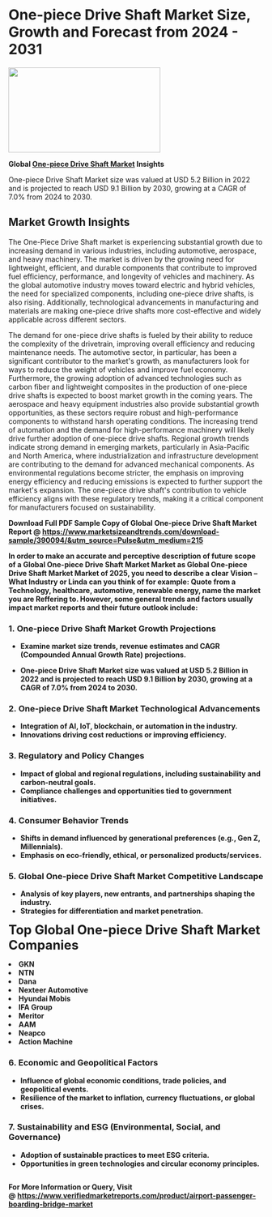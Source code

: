 <H1>One-piece Drive Shaft Market Size, Growth and Forecast from 2024 - 2031</H1><img class="aligncenter size-medium wp-image-584254" src="https://thirdeyenews.in/wp-content/uploads/2024/09/Global-Market-Research-300x168.jpeg" alt="" width="300" height="168" /><p><strong>Global&nbsp;<a href="https://www.marketsizeandtrends.com/download-sample/390094/&amp;utm_source=Pulse&amp;utm_medium=215">One-piece Drive Shaft Market</a> Insights</strong></p><p>One-piece Drive Shaft Market size was valued at USD 5.2 Billion in 2022 and is projected to reach USD 9.1 Billion by 2030, growing at a CAGR of 7.0% from 2024 to 2030.</p><p><h2>Market Growth Insights</h2> <p>The One-Piece Drive Shaft market is experiencing substantial growth due to increasing demand in various industries, including automotive, aerospace, and heavy machinery. The market is driven by the growing need for lightweight, efficient, and durable components that contribute to improved fuel efficiency, performance, and longevity of vehicles and machinery. As the global automotive industry moves toward electric and hybrid vehicles, the need for specialized components, including one-piece drive shafts, is also rising. Additionally, technological advancements in manufacturing and materials are making one-piece drive shafts more cost-effective and widely applicable across different sectors.</p> <p><strong></strong></p> <p>The demand for one-piece drive shafts is fueled by their ability to reduce the complexity of the drivetrain, improving overall efficiency and reducing maintenance needs. The automotive sector, in particular, has been a significant contributor to the market's growth, as manufacturers look for ways to reduce the weight of vehicles and improve fuel economy. Furthermore, the growing adoption of advanced technologies such as carbon fiber and lightweight composites in the production of one-piece drive shafts is expected to boost market growth in the coming years. The aerospace and heavy equipment industries also provide substantial growth opportunities, as these sectors require robust and high-performance components to withstand harsh operating conditions. The increasing trend of automation and the demand for high-performance machinery will likely drive further adoption of one-piece drive shafts. Regional growth trends indicate strong demand in emerging markets, particularly in Asia-Pacific and North America, where industrialization and infrastructure development are contributing to the demand for advanced mechanical components. As environmental regulations become stricter, the emphasis on improving energy efficiency and reducing emissions is expected to further support the market's expansion. The one-piece drive shaft's contribution to vehicle efficiency aligns with these regulatory trends, making it a critical component for manufacturers focused on sustainability. <p><strong></p><p><span class=""><strong>Download Full PDF Sample Copy of Global One-piece Drive Shaft Market Report</strong> @ <a href="https://www.marketsizeandtrends.com/download-sample/390094/&amp;utm_source=Pulse&amp;utm_medium=215" target="_blank">https://www.marketsizeandtrends.com/download-sample/390094/&amp;utm_source=Pulse&amp;utm_medium=215</a></span></p><p>In order to make an accurate and perceptive description of future scope of a Global&nbsp;One-piece Drive Shaft Market Market as Global&nbsp;One-piece Drive Shaft Market Market of 2025, you need to describe a clear Vision &ndash; What Industry or Linda can you think of for example: Quote from a Technology, healthcare, automotive, renewable energy, name the market you are Reffering to. However, some general trends and factors usually impact market reports and their future outlook include:</p><h3>1.&nbsp;<strong>One-piece Drive Shaft Market Growth Projections</strong></h3><ul><li>Examine market size trends, revenue estimates and CAGR (Compounded Annual Growth Rate) projections.</li><li><p>One-piece Drive Shaft Market size was valued at USD 5.2 Billion in 2022 and is projected to reach USD 9.1 Billion by 2030, growing at a CAGR of 7.0% from 2024 to 2030.</p></li></ul><h3>2.&nbsp;<strong>One-piece Drive Shaft Market Technological Advancements</strong></h3><ul><li>Integration of AI, IoT, blockchain, or automation in the industry.</li><li>Innovations driving cost reductions or improving efficiency.</li></ul><h3>3.&nbsp;<strong>Regulatory and Policy Changes</strong></h3><ul><li>Impact of global and regional regulations, including sustainability and carbon-neutral goals.</li><li>Compliance challenges and opportunities tied to government initiatives.</li></ul><h3>4.&nbsp;<strong>Consumer Behavior Trends</strong></h3><ul><li>Shifts in demand influenced by generational preferences (e.g., Gen Z, Millennials).</li><li>Emphasis on eco-friendly, ethical, or personalized products/services.</li></ul><h3>5.&nbsp;<strong>Global One-piece Drive Shaft Market Competitive Landscape</strong></h3><ul><li>Analysis of key players, new entrants, and partnerships shaping the industry.</li><li>Strategies for differentiation and market penetration.</li></ul><p data-pm-slice="1 1 []"><span style="color: inherit; font-family: inherit; font-size: 25px;">Top Global One-piece Drive Shaft Market Companies</span></p><div class="" data-test-id=""><p><li>GKN</li><li> NTN</li><li> Dana</li><li> Nexteer Automotive</li><li> Hyundai Mobis</li><li> IFA Group</li><li> Meritor</li><li> AAM</li><li> Neapco</li><li> Action Machine</li></p></div><h3>6.&nbsp;<strong>Economic and Geopolitical Factors</strong></h3><ul><li>Influence of global economic conditions, trade policies, and geopolitical events.</li><li>Resilience of the market to inflation, currency fluctuations, or global crises.</li></ul><h3>7.&nbsp;<strong>Sustainability and ESG (Environmental, Social, and Governance)</strong></h3><ul><li>Adoption of sustainable practices to meet ESG criteria.</li><li>Opportunities in green technologies and circular economy principles.</li></ul><h2><strong style="font-size: 14px;">For More Information or Query, Visit @&nbsp;</strong><a style="background-color: #ffffff; font-size: 14px;" href="https://www.marketsizeandtrends.com/report/one-piece-drive-shaft-market/" target="_blank">https://www.verifiedmarketreports.com/product/airport-passenger-boarding-bridge-market</a></h2>
